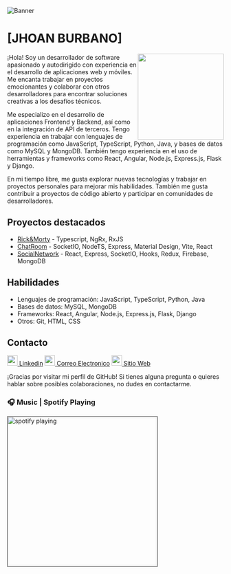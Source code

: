 ![Banner](https://burbanostudio-assets.s3.us-east-2.amazonaws.com/assets/imgs/js_banner_linkedin.jpg)

# [JHOAN BURBANO]

<img width="200" height="200" align="right" src="https://burbanostudio-assets.s3.us-east-2.amazonaws.com/assets/imgs/profile-white.jpg">

¡Hola! Soy un desarrollador de software apasionado y autodirigido con experiencia en el desarrollo de aplicaciones web y móviles. Me encanta trabajar en proyectos emocionantes y colaborar con otros desarrolladores para encontrar soluciones creativas a los desafíos técnicos.

Me especializo en el desarrollo de aplicaciones Frontend y Backend, así como en la integración de API de terceros. Tengo experiencia en trabajar con lenguajes de programación como JavaScript, TypeScript, Python, Java, y bases de datos como MySQL y MongoDB. También tengo experiencia en el uso de herramientas y frameworks como React, Angular, Node.js, Express.js, Flask y Django.



En mi tiempo libre, me gusta explorar nuevas tecnologías y trabajar en proyectos personales para mejorar mis habilidades. También me gusta contribuir a proyectos de código abierto y participar en comunidades de desarrolladores.

## Proyectos destacados

* [Rick&Morty](https://rick-and-morty-aplazo.vercel.app/characters) - Typescript, NgRx, RxJS
* [ChatRoom](https://qickly-chat.vercel.app/) - SocketIO, NodeTS, Express, Material Design,  Vite, React
* [SocialNetwork](https://henry-network.vercel.app/) - React, Express, SocketIO, Hooks, Redux, Firebase, MongoDB

## Habilidades

* Lenguajes de programación: JavaScript, TypeScript, Python, Java
* Bases de datos: MySQL, MongoDB
* Frameworks: React, Angular, Node.js, Express.js, Flask, Django
* Otros: Git, HTML, CSS

## Contacto

[<img src="https://burbanostudio-assets.s3.us-east-2.amazonaws.com/assets/imgs/transparent/linkedin.png" width="24" height="24"> Linkedin](https://www.linkedin.com/in/jsburbano/)
[<img src="https://burbanostudio-assets.s3.us-east-2.amazonaws.com/assets/imgs/transparent/gmail.png" width="24" height="24"> Correo Electronico](mailto:joans.burbano@gmail.com)
[<img src="https://burbanostudio-assets.s3.us-east-2.amazonaws.com/assets/imgs/transparent/portfolio.png" width="24" height="24"> Sitio Web](https://jhoanburbano.github.io/jsburbano/landing)

¡Gracias por visitar mi perfil de GitHub! Si tienes alguna pregunta o quieres hablar sobre posibles colaboraciones, no dudes en contactarme.


### 🎧 Music | Spotify Playing
[<img src="https://spotify-now-playing-kappa.vercel.app/api/spotify-playing" alt="spotify playing" width="350" />]()
